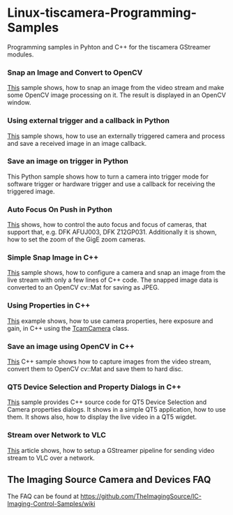 # Linux-tiscamera-Programming-Samples
Programming samples in Pyhton and C++ for the tiscamera GStreamer modules.

### Snap an Image and Convert to OpenCV
[This](https://github.com/TheImagingSource/Linux-tiscamera-Programming-Samples/tree/master/Snap%20an%20Image%20and%20convert%20to%20OpenCV%20in%20Python#snap-an-image-and-convert-to-opencv) sample shows, how to snap an image from the video stream and make some OpenCV image processing on it. The result is displayed in an OpenCV window.

### Using external trigger and a callback in Python
[This](https://github.com/TheImagingSource/Linux-tiscamera-Programming-Samples/tree/master/Using%20external%20trigger%20and%20callback%20in%20Python#using-external-trigger-and-a-callback) sample shows, how to use an externally triggered camera and process and save a received image in an image callback.

### Save an image on trigger in Python
This Python sample shows how to turn a camera into trigger mode for software trigger or hardware trigger and use a callback for receiving the triggered image. 

### Auto Focus On Push in Python
[This](https://github.com/TheImagingSource/Linux-tiscamera-Programming-Samples/tree/master/Auto%20Focus%20On%20Push%20in%20Python#auto-focus-on-push-in-pyhton) shows, how to control the auto focus and focus of cameras, that support that, e.g. DFK AFUJ003, DFK Z12GP031. Additionally it is shown, how to set the zoom of the GigE zoom cameras.

### Simple Snap Image in C++
[This](https://github.com/TheImagingSource/Linux-tiscamera-Programming-Samples/tree/master/Simple%20Snap%20Image%20in%20C%2B%2B#simple-snap-image-c) sample shows, how to configure a camera and snap an image from the live stream with only a few lines of C++ code. The snapped image data is converted to an OpenCV cv::Mat for saving as JPEG.

### Using Properties in C++
[This](https://github.com/TheImagingSource/Linux-tiscamera-Programming-Samples/tree/master/Using%20Properties%20in%20C%2B%2B#using-properties-in-c) example shows, how to use camera properties, here exposure and gain, in C++ using the [TcamCamera](https://github.com/TheImagingSource/tiscamera/tree/master/examples/cpp/common) class.

### Save an image using OpenCV in C++
[This](https://github.com/TheImagingSource/Linux-tiscamera-Programming-Samples/tree/master/Save%20an%20image%20using%20OpenCV%20in%20C%2B%2B) C++ sample shows how to capture images from the video stream, convert them to OpenCV cv::Mat and save them to hard disc.

### QT5 Device Selection and Property Dialogs in C++
[This](https://github.com/TheImagingSource/Linux-tiscamera-Programming-Samples/tree/master/QT5%20Device%20Selection%20and%20Property%20Dialogs%20in%20C%2B%2B) sample provides C++ source code for QT5 Device Selection and Camera properties dialogs. It shows in a simple QT5 application, how to use them. It shows also, how to display the live video in a QT5 wigdet.

### Stream over Network to VLC
[This](https://github.com/TheImagingSource/Linux-tiscamera-Programming-Samples/tree/master/Stream%20over%20Network%20to%20VLC#stream-over-network-to-vlc) article shows, how to setup a GStreamer pipeline for sending video stream to VLC over a network.

## The Imaging Source Camera and Devices FAQ
The FAQ can be found at https://github.com/TheImagingSource/IC-Imaging-Control-Samples/wiki
